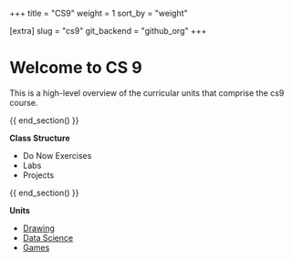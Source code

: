 +++
title = "CS9"
weight = 1
sort_by = "weight"


[extra]
slug = "cs9"
git_backend = "github_org"
+++

# Welcome to CS 9

This is a high-level overview of the curricular units that comprise the cs9 course.

{{ end_section() }}

**Class Structure**
- Do Now Exercises
- Labs
- Projects

{{ end_section() }}

**Units**
- [Drawing](@/cs9/unit00/_index.md)
- [Data Science](@/cs9/unit01/_index.md)
- [Games](@/cs9/unit02/_index.md)

